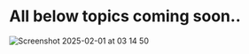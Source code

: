 # All below topics coming soon..

![Screenshot 2025-02-01 at 03 14 50](https://github.com/user-attachments/assets/3b5e05fa-6238-4ccb-bead-33bb06ea2da1)
